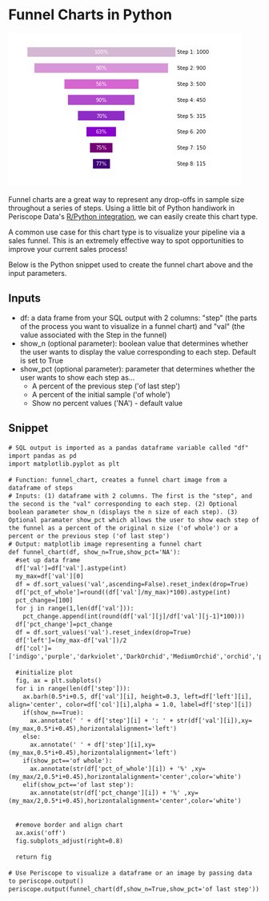 # Funnel Charts in Python


![funnel](/Python/Funnel_Charts_in_Python/Images/funnel_pic.png)

Funnel charts are a great way to represent any drop-offs in sample size throughout a series of steps. Using a little bit of Python handiwork in Periscope Data's [R/Python integration](https://doc.periscopedata.com/article/r-and-python#article-title), we can easily create this chart type.

A common use case for this chart type is to visualize your pipeline via a sales funnel. This is an extremely effective way to spot opportunities to improve your current sales process!

Below is the Python snippet used to create the funnel chart above and the input parameters.

## Inputs

- df: a data frame from your SQL output with 2 columns: "step" (the parts of the process you want to visualize in a funnel chart) and "val" (the value associated with the Step in the funnel)
- show_n (optional parameter): boolean value that determines whether the user wants to display the value corresponding to each step. Default is set to True
- show_pct (optional parameter): parameter that determines whether the user wants to show each step as...
    - A percent of the previous step ('of last step')
    - A percent of the initial sample ('of whole')
    - Show no percent values ('NA') - default value
    
## Snippet

    # SQL output is imported as a pandas dataframe variable called "df"
    import pandas as pd
    import matplotlib.pyplot as plt

    # Function: funnel_chart, creates a funnel chart image from a dataframe of steps
    # Inputs: (1) dataframe with 2 columns. The first is the "step", and the second is the "val" corresponding to each step. (2) Optional boolean parameter show_n (displays the n size of each step). (3) Optional paramater show_pct which allows the user to show each step of the funnel as a percent of the original n size ('of whole') or a percent or the previous step ('of last step')
    # Output: matplotlib image representing a funnel chart
    def funnel_chart(df, show_n=True,show_pct='NA'):
      #set up data frame
      df['val']=df['val'].astype(int)
      my_max=df['val'][0]
      df = df.sort_values('val',ascending=False).reset_index(drop=True)
      df['pct_of_whole']=round((df['val']/my_max)*100).astype(int)
      pct_change=[100]
      for j in range(1,len(df['val'])):
        pct_change.append(int(round(df['val'][j]/df['val'][j-1]*100)))
      df['pct_change']=pct_change
      df = df.sort_values('val').reset_index(drop=True)
      df['left']=(my_max-df['val'])/2
      df['col']=['indigo','purple','darkviolet','DarkOrchid','MediumOrchid','orchid','plum','thistle']

      #initialize plot
      fig, ax = plt.subplots()
      for i in range(len(df['step'])):
        ax.barh(0.5*i+0.5, df['val'][i], height=0.3, left=df['left'][i], align='center', color=df['col'][i],alpha = 1.0, label=df['step'][i])
        if(show_n==True):
          ax.annotate(' ' + df['step'][i] + ': ' + str(df['val'][i]),xy=(my_max,0.5*i+0.45),horizontalalignment='left')
        else:
          ax.annotate(' ' + df['step'][i],xy=(my_max,0.5*i+0.45),horizontalalignment='left')
        if(show_pct=='of whole'):
          ax.annotate(str(df['pct_of_whole'][i]) + '%' ,xy=(my_max/2,0.5*i+0.45),horizontalalignment='center',color='white')
        elif(show_pct=='of last step'):
          ax.annotate(str(df['pct_change'][i]) + '%' ,xy=(my_max/2,0.5*i+0.45),horizontalalignment='center',color='white')


      #remove border and align chart
      ax.axis('off')
      fig.subplots_adjust(right=0.8)

      return fig

    # Use Periscope to visualize a dataframe or an image by passing data to periscope.output()
    periscope.output(funnel_chart(df,show_n=True,show_pct='of last step'))